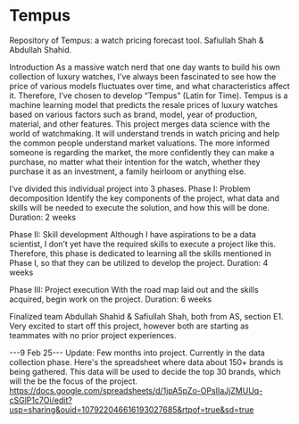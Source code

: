 # Tempus
Repository of Tempus: a watch pricing forecast tool. Safiullah Shah &amp; Abdullah Shahid.

Introduction
As a massive watch nerd that one day wants to build his own collection of luxury watches, I’ve always been fascinated to see how the price of various models fluctuates over time, and what characteristics affect it. Therefore, I’ve chosen to develop “Tempus” (Latin for Time).
Tempus is a machine learning model that predicts the resale prices of luxury watches based on various factors such as brand, model, year of production, material, and other features. This project merges data science with the world of watchmaking. It will understand trends in watch pricing and help the common people understand market valuations. The more informed someone is regarding the market, the more confidently they can make a purchase, no matter what their intention for the watch, whether they purchase it as an investment, a family heirloom or anything else.

I’ve divided this individual project into 3 phases.
Phase I: Problem decomposition
Identify the key components of the project, what data and skills will be needed to execute the solution, and how this will be done. 
Duration: 2 weeks

Phase II: Skill development
Although I have aspirations to be a data scientist, I don’t yet have the required skills to execute a project like this. Therefore, this phase is dedicated to learning all the skills mentioned in Phase I, so that they can be utilized to develop the project.
Duration: 4 weeks

Phase III: Project execution
With the road map laid out and the skills acquired, begin work on the project.
Duration: 6 weeks

Finalized team
Abdullah Shahid & Safiullah Shah, both from AS, section E1. Very excited to start off this project, however both are starting as teammates with no prior project experiences.

---9 Feb 25---
Update: Few months into project. Currently in the data collection phase. Here's the spreadsheet where data about 150+ brands is being gathered. This data will be used to decide the top 30 brands, which will the be the focus of the project.
https://docs.google.com/spreadsheets/d/1jpA5pZo-OPsIIaJjZMUUq-cSGlP1c7Oi/edit?usp=sharing&ouid=107922046616193027685&rtpof=true&sd=true
